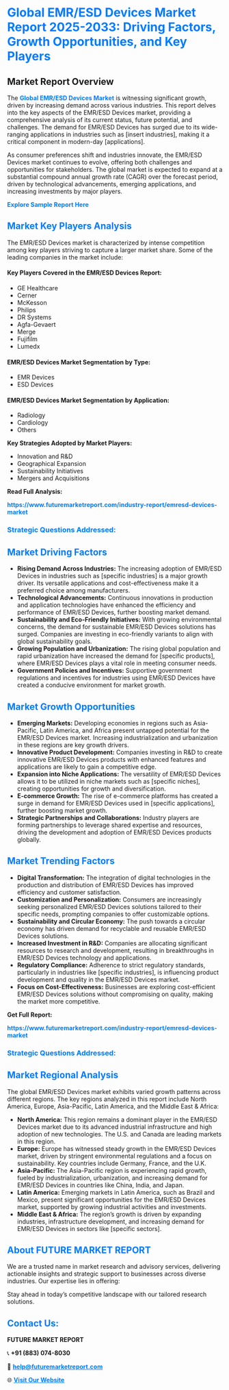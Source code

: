 <h1 style="color: #007BFF;">Global EMR/ESD Devices Market Report 2025-2033: Driving Factors, Growth Opportunities, and Key Players</h1>

<section id="overview">
<h2>Market Report Overview</h2>
<p>The <a href="https://www.futuremarketreport.com/industry-report/emresd-devices-market" style="color: #007BFF; text-decoration: none;"><strong>Global EMR/ESD Devices Market</strong></a> is witnessing significant growth, driven by increasing demand across various industries. This report delves into the key aspects of the EMR/ESD Devices market, providing a comprehensive analysis of its current status, future potential, and challenges. The demand for EMR/ESD Devices has surged due to its wide-ranging applications in industries such as [insert industries], making it a critical component in modern-day [applications].</p>
<p>As consumer preferences shift and industries innovate, the EMR/ESD Devices market continues to evolve, offering both challenges and opportunities for stakeholders. The global market is expected to expand at a substantial compound annual growth rate (CAGR) over the forecast period, driven by technological advancements, emerging applications, and increasing investments by major players.</p>
</section>

<section id="overview">
<p><a href="https://www.futuremarketreport.com/request-sample/reportId=79160" style="color: #007BFF; text-decoration: none;"><strong>Explore Sample Report Here</strong></a></p>
</section>

<section id="key-players">
<h2 style="color: #007BFF;">Market Key Players Analysis</h2>
<p>The EMR/ESD Devices market is characterized by intense competition among key players striving to capture a larger market share. Some of the leading companies in the market include:</p>
<h4>Key Players Covered in the EMR/ESD Devices Report:</h4>
<ul><li>GE Healthcare</li><li>Cerner</li><li>McKesson</li><li>Philips</li><li>DR Systems</li><li>Agfa-Gevaert</li><li>Merge</li><li>Fujifilm</li><li>Lumedx</li></ul>
<h4>EMR/ESD Devices Market Segmentation by Type:</h4>
<ul><li>EMR Devices</li><li>ESD Devices</li></ul>

<h4>EMR/ESD Devices Market Segmentation by Application:</h4>
<ul><li>Radiology</li><li>Cardiology</li><li>Others</li></ul>
<p><strong>Key Strategies Adopted by Market Players:</strong></p>
<ul>
<li>Innovation and R&D</li>
<li>Geographical Expansion</li>
<li>Sustainability Initiatives</li>
<li>Mergers and Acquisitions</li>
</ul>
</section>

<section>
<p><strong>Read Full Analysis: </strong></p><a href="https://www.futuremarketreport.com/industry-report/emresd-devices-market" style="color: #007BFF; text-decoration: none;"><strong>https://www.futuremarketreport.com/industry-report/emresd-devices-market</strong></a>
<h3 style="color: #007BFF;">Strategic Questions Addressed:</h3>
</section>

<section id="driving-factors">
<h2 style="color: #007BFF;">Market Driving Factors</h2>
<ul>
<li><strong>Rising Demand Across Industries:</strong> The increasing adoption of EMR/ESD Devices in industries such as [specific industries] is a major growth driver. Its versatile applications and cost-effectiveness make it a preferred choice among manufacturers.</li>
<li><strong>Technological Advancements:</strong> Continuous innovations in production and application technologies have enhanced the efficiency and performance of EMR/ESD Devices, further boosting market demand.</li>
<li><strong>Sustainability and Eco-Friendly Initiatives:</strong> With growing environmental concerns, the demand for sustainable EMR/ESD Devices solutions has surged. Companies are investing in eco-friendly variants to align with global sustainability goals.</li>
<li><strong>Growing Population and Urbanization:</strong> The rising global population and rapid urbanization have increased the demand for [specific products], where EMR/ESD Devices plays a vital role in meeting consumer needs.</li>
<li><strong>Government Policies and Incentives:</strong> Supportive government regulations and incentives for industries using EMR/ESD Devices have created a conducive environment for market growth.</li>
</ul>
</section>

<section id="growth-opportunities">
<h2 style="color: #007BFF;">Market Growth Opportunities</h2>
<ul>
<li><strong>Emerging Markets:</strong> Developing economies in regions such as Asia-Pacific, Latin America, and Africa present untapped potential for the EMR/ESD Devices market. Increasing industrialization and urbanization in these regions are key growth drivers.</li>
<li><strong>Innovative Product Development:</strong> Companies investing in R&D to create innovative EMR/ESD Devices products with enhanced features and applications are likely to gain a competitive edge.</li>
<li><strong>Expansion into Niche Applications:</strong> The versatility of EMR/ESD Devices allows it to be utilized in niche markets such as [specific niches], creating opportunities for growth and diversification.</li>
<li><strong>E-commerce Growth:</strong> The rise of e-commerce platforms has created a surge in demand for EMR/ESD Devices used in [specific applications], further boosting market growth.</li>
<li><strong>Strategic Partnerships and Collaborations:</strong> Industry players are forming partnerships to leverage shared expertise and resources, driving the development and adoption of EMR/ESD Devices products globally.</li>
</ul>
</section>

<section id="trending-factors">
<h2 style="color: #007BFF;">Market Trending Factors</h2>
<ul>
<li><strong>Digital Transformation:</strong> The integration of digital technologies in the production and distribution of EMR/ESD Devices has improved efficiency and customer satisfaction.</li>
<li><strong>Customization and Personalization:</strong> Consumers are increasingly seeking personalized EMR/ESD Devices solutions tailored to their specific needs, prompting companies to offer customizable options.</li>
<li><strong>Sustainability and Circular Economy:</strong> The push towards a circular economy has driven demand for recyclable and reusable EMR/ESD Devices solutions.</li>
<li><strong>Increased Investment in R&D:</strong> Companies are allocating significant resources to research and development, resulting in breakthroughs in EMR/ESD Devices technology and applications.</li>
<li><strong>Regulatory Compliance:</strong> Adherence to strict regulatory standards, particularly in industries like [specific industries], is influencing product development and quality in the EMR/ESD Devices market.</li>
<li><strong>Focus on Cost-Effectiveness:</strong> Businesses are exploring cost-efficient EMR/ESD Devices solutions without compromising on quality, making the market more competitive.</li>
</ul>
</section>

<section>
<p><strong>Get Full Report: </strong></p><a href="https://www.futuremarketreport.com/industry-report/emresd-devices-market" style="color: #007BFF; text-decoration: none;"><strong>https://www.futuremarketreport.com/industry-report/emresd-devices-market</strong></a>
<h3 style="color: #007BFF;">Strategic Questions Addressed:</h3>
</section>


<section id="regional-analysis">
<h2 style="color: #007BFF;">Market Regional Analysis</h2>
<p>The global EMR/ESD Devices market exhibits varied growth patterns across different regions. The key regions analyzed in this report include North America, Europe, Asia-Pacific, Latin America, and the Middle East & Africa:</p>
<ul>
<li><strong>North America:</strong> This region remains a dominant player in the EMR/ESD Devices market due to its advanced industrial infrastructure and high adoption of new technologies. The U.S. and Canada are leading markets in this region.</li>
<li><strong>Europe:</strong> Europe has witnessed steady growth in the EMR/ESD Devices market, driven by stringent environmental regulations and a focus on sustainability. Key countries include Germany, France, and the U.K.</li>
<li><strong>Asia-Pacific:</strong> The Asia-Pacific region is experiencing rapid growth, fueled by industrialization, urbanization, and increasing demand for EMR/ESD Devices in countries like China, India, and Japan.</li>
<li><strong>Latin America:</strong> Emerging markets in Latin America, such as Brazil and Mexico, present significant opportunities for the EMR/ESD Devices market, supported by growing industrial activities and investments.</li>
<li><strong>Middle East & Africa:</strong> The region’s growth is driven by expanding industries, infrastructure development, and increasing demand for EMR/ESD Devices in sectors like [specific sectors].</li>
</ul>
</section>

<footer>
<h2 style="color: #007BFF;">About FUTURE MARKET REPORT</h2>
<p>We are a trusted name in market research and advisory services, delivering actionable insights and strategic support to businesses across diverse industries. Our expertise lies in offering:</p>

<p>Stay ahead in today’s competitive landscape with our tailored research solutions.</p>

<h2 style="color: #007BFF;">Contact Us:</h2>
<p><strong>FUTURE MARKET REPORT</strong></p>
<p>📞 <strong>+91 (883) 074-8030</strong></p>
<p>📧 <strong><a href="mailto:help@futuremarketreport.com" style="color: #007BFF;">help@futuremarketreport.com</a></strong></p>
<p>🌐 <strong><a href="https://www.futuremarketreport.com/" style="color: #007BFF;">Visit Our Website</a></strong></p>
</footer>